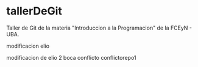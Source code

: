 # tallerDeGit

Taller de Git de la materia "Introduccion a la Programacion" de la FCEyN - UBA.

modificacion elio

modificacion de elio 2 boca conflicto conflictorepo1
